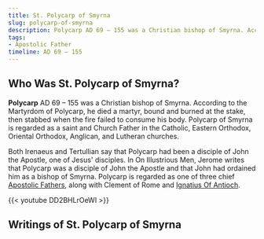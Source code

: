 ```yaml
---
title: St. Polycarp of Smyrna
slug: polycarp-of-smyrna
description: Polycarp AD 69 – 155 was a Christian bishop of Smyrna. According to the Martyrdom of Polycarp, he died a martyr, bound and burned at the stake, then stabbed when the fire failed to consume his body.
tags:
- Apostolic Father
timeline: AD 69 – 155
---
```

## Who Was St. Polycarp of Smyrna?
**Polycarp** AD 69 – 155 was a Christian bishop of Smyrna. According to the Martyrdom of Polycarp, he died a martyr, bound and burned at the stake, then stabbed when the fire failed to consume his body. Polycarp of Smyrna is regarded as a saint and Church Father in the Catholic, Eastern Orthodox, Oriental Orthodox, Anglican, and Lutheran churches.

Both Irenaeus and Tertullian say that Polycarp had been a disciple of John the Apostle, one of Jesus' disciples. In On Illustrious Men, Jerome writes that Polycarp was a disciple of John the Apostle and that John had ordained him as a bishop of Smyrna. Polycarp is regarded as one of three chief [Apostolic Fathers](../tags/apostolic-father/), along with Clement of Rome and [Ignatius Of Antioch](/ignatius-of-antioch).

{{< youtube DD2BHLrOeWI >}}

## Writings of St. Polycarp of Smyrna